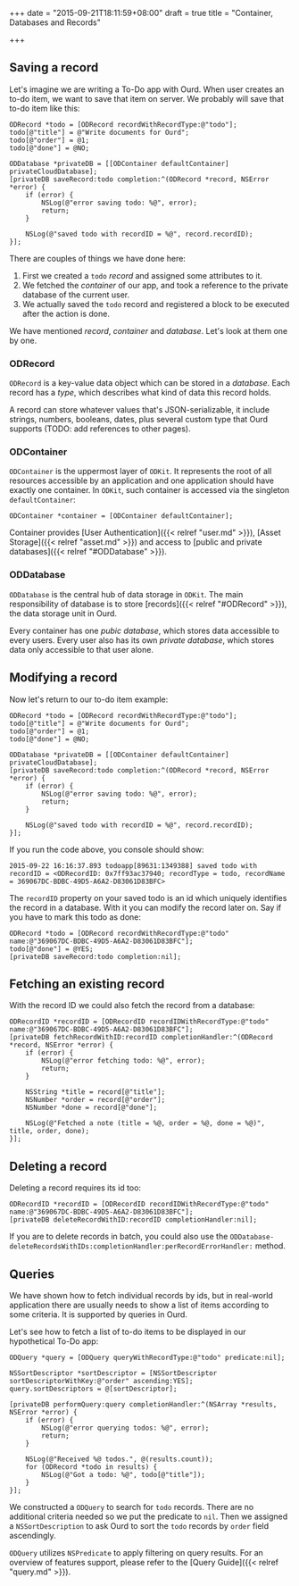 +++
date = "2015-09-21T18:11:59+08:00"
draft = true
title = "Container, Databases and Records"

+++

## Saving a record

Let's imagine we are writing a To-Do app with Ourd. When user creates
an to-do item, we want to save that item on server. We probably will save that
to-do item like this:

```obj-c
ODRecord *todo = [ODRecord recordWithRecordType:@"todo"];
todo[@"title"] = @"Write documents for Ourd";
todo[@"order"] = @1;
todo[@"done"] = @NO;

ODDatabase *privateDB = [[ODContainer defaultContainer] privateCloudDatabase];
[privateDB saveRecord:todo completion:^(ODRecord *record, NSError *error) {
    if (error) {
        NSLog(@"error saving todo: %@", error);
        return;
    }

    NSLog(@"saved todo with recordID = %@", record.recordID);
}];
```

There are couples of things we have done here:

1. First we created a `todo` _record_ and assigned some attributes to it.
2. We fetched the _container_ of our app, and took a reference to the private
   database of the current user.
3. We actually saved the `todo` record and registered a block to be executed
   after the action is done.

We have mentioned _record_, _container_ and _database_. Let's look at them
one by one.

### ODRecord

`ODRecord` is a key-value data object which can be stored in a _database_. Each
record has a _type_, which describes what kind of data this record holds.

A record can store whatever values that's JSON-serializable, it include
strings, numbers, booleans, dates, plus several custom type that Ourd
supports (TODO: add references to other pages).

### ODContainer

`ODContainer` is the uppermost layer of `ODKit`. It represents the root of all
resources accessible by an application and one application should have exactly
one container. In `ODKit`, such container is accessed via the singleton
`defaultContainer`:

```obj-c
ODContainer *container = [ODContainer defaultContainer];
```

Container provides [User Authentication]({{< relref "user.md" >}}),
[Asset Storage]({{< relref "asset.md" >}}) and access to
[public and private databases]({{< relref "#ODDatabase" >}}).

### ODDatabase

`ODDatabase` is the central hub of data storage in `ODKit`. The main
responsibility of database is to store [records]({{< relref "#ODRecord" >}}),
the data storage unit in Ourd.

Every container has one _pubic database_, which stores data accessible to
every users. Every user also has its own _private database_, which stores data
only accessible to that user alone.

## Modifying a record

Now let's return to our to-do item example:

```obj-c
ODRecord *todo = [ODRecord recordWithRecordType:@"todo"];
todo[@"title"] = @"Write documents for Ourd";
todo[@"order"] = @1;
todo[@"done"] = @NO;

ODDatabase *privateDB = [[ODContainer defaultContainer] privateCloudDatabase];
[privateDB saveRecord:todo completion:^(ODRecord *record, NSError *error) {
    if (error) {
        NSLog(@"error saving todo: %@", error);
        return;
    }

    NSLog(@"saved todo with recordID = %@", record.recordID);
}];
```

If you run the code above, you console should show:

```
2015-09-22 16:16:37.893 todoapp[89631:1349388] saved todo with recordID = <ODRecordID: 0x7ff93ac37940; recordType = todo, recordName = 369067DC-BDBC-49D5-A6A2-D83061D83BFC>
```

The `recordID` property on your saved todo is an id which uniquely identifies
the record in a database. With it you can modify the record later on. Say if
you have to mark this todo as done:

```obj-c
ODRecord *todo = [ODRecord recordWithRecordType:@"todo" name:@"369067DC-BDBC-49D5-A6A2-D83061D83BFC"];
todo[@"done"] = @YES;
[privateDB saveRecord:todo completion:nil];
```

## Fetching an existing record

With the record ID we could also fetch the record from a database:

```obj-c
ODRecordID *recordID = [ODRecordID recordIDWithRecordType:@"todo" name:@"369067DC-BDBC-49D5-A6A2-D83061D83BFC"];
[privateDB fetchRecordWithID:recordID completionHandler:^(ODRecord *record, NSError *error) {
    if (error) {
        NSLog(@"error fetching todo: %@", error);
        return;
    }

    NSString *title = record[@"title"];
    NSNumber *order = record[@"order"];
    NSNumber *done = record[@"done"];

    NSLog(@"Fetched a note (title = %@, order = %@, done = %@)", title, order, done);
}];
```

## Deleting a record

Deleting a record requires its id too:

```obj-c
ODRecordID *recordID = [ODRecordID recordIDWithRecordType:@"todo" name:@"369067DC-BDBC-49D5-A6A2-D83061D83BFC"];
[privateDB deleteRecordWithID:recordID completionHandler:nil];
```

If you are to delete records in batch, you could also use the
`ODDatabase-deleteRecordsWithIDs:completionHandler:perRecordErrorHandler:`
method.

## Queries

We have shown how to fetch individual records by ids, but in real-world
application there are usually needs to show a list of items according to
some criteria. It is supported by queries in Ourd.

Let's see how to fetch a list of to-do items to be displayed in our
hypothetical To-Do app:

```obj-c
ODQuery *query = [ODQuery queryWithRecordType:@"todo" predicate:nil];

NSSortDescriptor *sortDescriptor = [NSSortDescriptor sortDescriptorWithKey:@"order" ascending:YES];
query.sortDescriptors = @[sortDescriptor];

[privateDB performQuery:query completionHandler:^(NSArray *results, NSError *error) {
    if (error) {
        NSLog(@"error querying todos: %@", error);
        return;
    }

    NSLog(@"Received %@ todos.", @(results.count));
    for (ODRecord *todo in results) {
        NSLog(@"Got a todo: %@", todo[@"title"]);
    }
}];
```

We constructed a `ODQuery` to search for `todo` records. There are no additional
criteria needed so we put the predicate to `nil`. Then we assigned a
`NSSortDescription` to ask Ourd to sort the `todo` records by `order` field
ascendingly.

`ODQuery` utilizes `NSPredicate` to apply filtering on query results. For
an overview of features support, please refer to the
[Query Guide]({{< relref "query.md" >}}).
